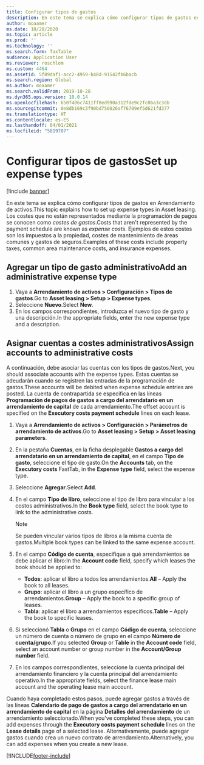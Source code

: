 ```yaml
---
title: Configurar tipos de gastos
description: En este tema se explica cómo configurar tipos de gastos en Arrendamiento de activos.
author: moaamer
ms.date: 10/28/2020
ms.topic: article
ms.prod: ''
ms.technology: ''
ms.search.form: TaxTable
audience: Application User
ms.reviewer: roschlom
ms.custom: 4464
ms.assetid: 5f89daf1-acc2-4959-b48d-91542fb6bacb
ms.search.region: Global
ms.author: moaamer
ms.search.validFrom: 2019-10-28
ms.dyn365.ops.version: 10.0.14
ms.openlocfilehash: b50f406c7411ff8ed990a312fde9c2fc0ba3c3db
ms.sourcegitcommit: 0e8db169c3f90bd750826af76709ef5d621fd377
ms.translationtype: HT
ms.contentlocale: es-ES
ms.lasthandoff: 04/01/2021
ms.locfileid: "5819707"
---
```

# <a name="set-up-expense-types"></a><span data-ttu-id="ade68-103">Configurar tipos de gastos</span><span class="sxs-lookup"><span data-stu-id="ade68-103">Set up expense types</span></span>

[!include [banner](../includes/banner.md)]

<span data-ttu-id="ade68-104">En este tema se explica cómo configurar tipos de gastos en Arrendamiento de activos.</span><span class="sxs-lookup"><span data-stu-id="ade68-104">This topic explains how to set up expense types in Asset leasing.</span></span> <span data-ttu-id="ade68-105">Los costes que no están representados mediante la programación de pagos se conocen como *costes de gastos*.</span><span class="sxs-lookup"><span data-stu-id="ade68-105">Costs that aren't represented by the payment schedule are known as *expense costs*.</span></span> <span data-ttu-id="ade68-106">Ejemplos de estos costes son los impuestos a la propiedad, costes de mantenimiento de áreas comunes y gastos de seguros.</span><span class="sxs-lookup"><span data-stu-id="ade68-106">Examples of these costs include property taxes, common area maintenance costs, and insurance expenses.</span></span>

## <a name="add-an-administrative-expense-type"></a><span data-ttu-id="ade68-107">Agregar un tipo de gasto administrativo</span><span class="sxs-lookup"><span data-stu-id="ade68-107">Add an administrative expense type</span></span>

1. <span data-ttu-id="ade68-108">Vaya a **Arrendamiento de activos \> Configuración \> Tipos de gastos**.</span><span class="sxs-lookup"><span data-stu-id="ade68-108">Go to **Asset leasing \> Setup \> Expense types**.</span></span>
2. <span data-ttu-id="ade68-109">Seleccione **Nuevo**.</span><span class="sxs-lookup"><span data-stu-id="ade68-109">Select **New**.</span></span>
3. <span data-ttu-id="ade68-110">En los campos correspondientes, introduzca el nuevo tipo de gasto y una descripción.</span><span class="sxs-lookup"><span data-stu-id="ade68-110">In the appropriate fields, enter the new expense type and a description.</span></span>

## <a name="assign-accounts-to-administrative-costs"></a><span data-ttu-id="ade68-111">Asignar cuentas a costes administrativos</span><span class="sxs-lookup"><span data-stu-id="ade68-111">Assign accounts to administrative costs</span></span>

<span data-ttu-id="ade68-112">A continuación, debe asociar las cuentas con los tipos de gastos.</span><span class="sxs-lookup"><span data-stu-id="ade68-112">Next, you should associate accounts with the expense types.</span></span> <span data-ttu-id="ade68-113">Estas cuentas se adeudarán cuando se registren las entradas de la programación de gastos.</span><span class="sxs-lookup"><span data-stu-id="ade68-113">These accounts will be debited when expense schedule entries are posted.</span></span> <span data-ttu-id="ade68-114">La cuenta de contrapartida se especifica en las líneas **Programación de pagos de gastos a cargo del arrendatario en un arrendamiento de capital** de cada arrendamiento.</span><span class="sxs-lookup"><span data-stu-id="ade68-114">The offset account is specified on the **Executory costs payment schedule** lines on each lease.</span></span>

1. <span data-ttu-id="ade68-115">Vaya a **Arrendamiento de activos \> Configuración \> Parámetros de arrendamiento de activos**.</span><span class="sxs-lookup"><span data-stu-id="ade68-115">Go to **Asset leasing \> Setup \> Asset leasing parameters**.</span></span>
2. <span data-ttu-id="ade68-116">En la pestaña **Cuentas**, en la ficha desplegable **Gastos a cargo del arrendatario en un arrendamiento de capital**, en el campo **Tipo de gasto**, seleccione el tipo de gasto.</span><span class="sxs-lookup"><span data-stu-id="ade68-116">On the **Accounts** tab, on the **Executory costs** FastTab, in the **Expense type** field, select the expense type.</span></span>
3. <span data-ttu-id="ade68-117">Seleccione **Agregar**.</span><span class="sxs-lookup"><span data-stu-id="ade68-117">Select **Add**.</span></span>
4. <span data-ttu-id="ade68-118">En el campo **Tipo de libro**, seleccione el tipo de libro para vincular a los costos administrativos.</span><span class="sxs-lookup"><span data-stu-id="ade68-118">In the **Book type** field, select the book type to link to the administrative costs.</span></span>

    > [!NOTE]
    > <span data-ttu-id="ade68-119">Se pueden vincular varios tipos de libros a la misma cuenta de gastos.</span><span class="sxs-lookup"><span data-stu-id="ade68-119">Multiple book types can be linked to the same expense account.</span></span>

5. <span data-ttu-id="ade68-120">En el campo **Código de cuenta**, especifique a qué arrendamientos se debe aplicar el libro:</span><span class="sxs-lookup"><span data-stu-id="ade68-120">In the **Account code** field, specify which leases the book should be applied to:</span></span>

    - <span data-ttu-id="ade68-121">**Todos**: aplicar el libro a todos los arrendamientos.</span><span class="sxs-lookup"><span data-stu-id="ade68-121">**All** – Apply the book to all leases.</span></span>
    - <span data-ttu-id="ade68-122">**Grupo**: aplicar el libro a un grupo específico de arrendamientos.</span><span class="sxs-lookup"><span data-stu-id="ade68-122">**Group** – Apply the book to a specific group of leases.</span></span>
    - <span data-ttu-id="ade68-123">**Tabla**: aplicar el libro a arrendamientos específicos.</span><span class="sxs-lookup"><span data-stu-id="ade68-123">**Table** – Apply the book to specific leases.</span></span>

6. <span data-ttu-id="ade68-124">Si seleccionó **Tabla** o **Grupo** en el campo **Código de cuenta**, seleccione un número de cuenta o número de grupo en el campo **Número de cuenta/grupo**.</span><span class="sxs-lookup"><span data-stu-id="ade68-124">If you selected **Group** or **Table** in the **Account code** field, select an account number or group number in the **Account/Group number** field.</span></span>
7. <span data-ttu-id="ade68-125">En los campos correspondientes, seleccione la cuenta principal del arrendamiento financiero y la cuenta principal del arrendamiento operativo.</span><span class="sxs-lookup"><span data-stu-id="ade68-125">In the appropriate fields, select the finance lease main account and the operating lease main account.</span></span>

<span data-ttu-id="ade68-126">Cuando haya completado estos pasos, puede agregar gastos a través de las líneas **Calendario de pago de gastos a cargo del arrendatario en un arrendamiento de capital** en la página **Detalles del arrendamiento** de un arrendamiento seleccionado.</span><span class="sxs-lookup"><span data-stu-id="ade68-126">When you've completed these steps, you can add expenses through the **Executory costs payment schedule** lines on the **Lease details** page of a selected lease.</span></span> <span data-ttu-id="ade68-127">Alternativamente, puede agregar gastos cuando crea un nuevo contrato de arrendamiento.</span><span class="sxs-lookup"><span data-stu-id="ade68-127">Alternatively, you can add expenses when you create a new lease.</span></span>


[!INCLUDE[footer-include](../../includes/footer-banner.md)]